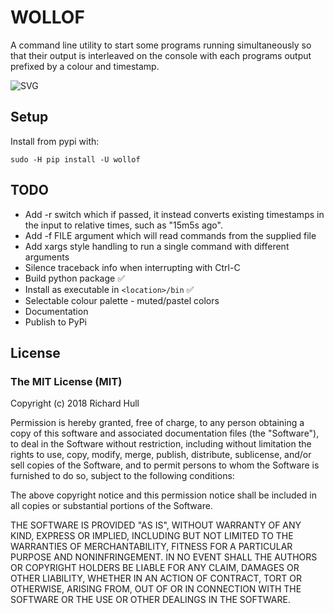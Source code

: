 # WOLLOF

A command line utility to start some programs running simultaneously so that
their output is interleaved on the console with each programs output prefixed
by a colour and timestamp.

![SVG](https://rawgithub.com/rm-hull/follow/master/example.svg)

## Setup

Install from pypi with:

    sudo -H pip install -U wollof

## TODO
* Add -r switch which if passed, it instead converts existing timestamps in the 
  input to relative times, such as "15m5s ago".
* Add -f FILE argument which will read commands from the supplied file
* Add xargs style handling to run a single command with different arguments
* Silence traceback info when interrupting with Ctrl-C 
* Build python package ✅
* Install as executable in `<location>/bin` ✅
* Selectable colour palette - muted/pastel colors 
* Documentation
* Publish to PyPi

## License

### The MIT License (MIT)
Copyright (c) 2018 Richard Hull

Permission is hereby granted, free of charge, to any person obtaining a copy of this software and associated documentation files (the "Software"), to deal in the Software without restriction, including without limitation the rights to use, copy, modify, merge, publish, distribute, sublicense, and/or sell copies of the Software, and to permit persons to whom the Software is furnished to do so, subject to the following conditions:

The above copyright notice and this permission notice shall be included in all copies or substantial portions of the Software.

THE SOFTWARE IS PROVIDED "AS IS", WITHOUT WARRANTY OF ANY KIND, EXPRESS OR IMPLIED, INCLUDING BUT NOT LIMITED TO THE WARRANTIES OF MERCHANTABILITY, FITNESS FOR A PARTICULAR PURPOSE AND NONINFRINGEMENT. IN NO EVENT SHALL THE AUTHORS OR COPYRIGHT HOLDERS BE LIABLE FOR ANY CLAIM, DAMAGES OR OTHER LIABILITY, WHETHER IN AN ACTION OF CONTRACT, TORT OR OTHERWISE, ARISING FROM, OUT OF OR IN CONNECTION WITH THE SOFTWARE OR THE USE OR OTHER DEALINGS IN THE SOFTWARE.